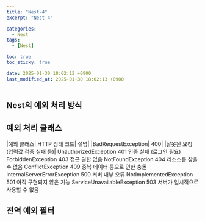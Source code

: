 ```yaml
---
title: "Nest-4"
excerpt: "Nest-4"

categories:
  - Nest
tags:
  - [Nest]

toc: true
toc_sticky: true

date: 2025-01-30 18:02:12 +0900
last_modified_at: 2025-01-30 18:02:13 +0900
---
```


## Nest의 예외 처리 방식

## 예외 처리 클래스

|예외 클래스| HTTP 상태 코드| 설명|
|BadRequestException| 400| |잘못된 요청 (입력값 검증 실패 등)|
UnauthorizedException 401 인증 실패 (로그인 필요)
ForbiddenException 403 접근 권한 없음
NotFoundException 404 리소스를 찾을 수 없음
ConflictException 409 중복 데이터 등으로 인한 충돌
InternalServerErrorException 500 서버 내부 오류
NotImplementedException 501 아직 구현되지 않은 기능
ServiceUnavailableException 503 서버가 일시적으로 사용할 수 없음

## 전역 예외 필터
